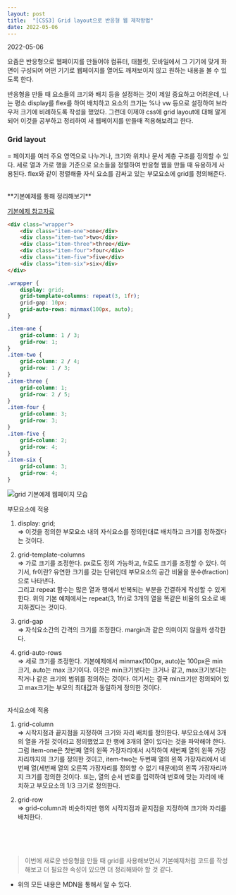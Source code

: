 ```yaml
---
layout: post
title:  "[CSS3] Grid layout으로 반응형 웹 제작방법"
date: 2022-05-06
---
```

2022-05-06



요즘은 반응형으로 웹페이지를 만들어야 컴퓨터, 태블릿, 모바일에서 그 기기에 맞게 화면이 구성되어 어떤 기기로 웹페이지를 열어도 깨져보이지 않고 원하는 내용을 볼 수 있도록 한다.

반응형을 만들 때 요소들의 크기와 배치 등을 설정하는 것이 제일 중요하고 어려운데, 나는 평소 display를 flex를 하여 배치하고 요소의 크기는 %나 vw 등으로 설정하여 브라우저 크기에 비례하도록 작성을 했었다. 그런데 이제야 css에 grid layout에 대해 알게 되어 이것을 공부하고 정리하여 새 웹페이지를 만들때 적용해보려고 한다.



### Grid layout

= 페이지를 여러 주요 영역으로 나누거나, 크기와 위치나 문서 계층 구조를 정의할 수  있다. 세로 열과 가로 행을 기준으로 요소들을 정렬하여 반응형 웹을 만들 때 유용하게 사용된다.
flex와 같이 정렬해줄 자식 요소를 감싸고 있는 부모요소에 grid를 정의해준다.

<br>
**기본예제를 통해 정리해보기**   

[기본예제 참고자료](https://developer.mozilla.org/ko/docs/Web/CSS/CSS_Grid_Layout)

```html
<div class="wrapper">
    <div class="item-one">one</div>
    <div class="item-two">two</div>
    <div class="item-three">three</div>
    <div class="item-four">four</div>
    <div class="item-five">five</div>
    <div class="item-six">six</div>
</div>
```

```css
.wrapper {
    display: grid;
    grid-template-columns: repeat(3, 1fr);
    grid-gap: 10px;
    grid-auto-rows: minmax(100px, auto);
}

.item-one {
    grid-column: 1 / 3;
    grid-row: 1;
}
.item-two {
    grid-column: 2 / 4;
    grid-row: 1 / 3;
}
.item-three {
    grid-column: 1;
    grid-row: 2 / 5;
}
.item-four {
    grid-column: 3;
    grid-row: 3;
}
.item-five {
    grid-column: 2;
    grid-row: 4;
}
.item-six {
    grid-column: 3;
    grid-row: 4;
}
```

![grid 기본예제 웹페이지 모습](https://user-images.githubusercontent.com/98265020/167136471-0694cc46-2e5f-4c9f-8b41-ba8857d98f01.jpeg)

부모요소에 적용
1. display: grid;   
=> 이것을 정의한 부모요소 내의 자식요소를 정의한대로 배치하고 크기를 정하겠다는 것이다.

2. grid-template-columns   
=> 가로 크기를 조정한다. px로도 정의 가능하고, fr로도 크기를 조정할 수 있다.
여기서, fr이란? 유연한 크기를 갖는 단위인데 부모요소의 공간 비율을 분수(fraction)으로 나타낸다.   
그리고 repeat 함수는 많은 열과 행에서 반복되는 부분을 간결하게 작성할 수 있게 한다. 위의 기본 예제에서는 repeat(3, 1fr)로 3개의 열을 똑같은 비율의 요소로 배치하겠다는 것이다.

3. grid-gap   
=> 자식요소간의 간격의 크기를 조정한다. margin과 같은 의미이지 않을까 생각한다.

4. grid-auto-rows   
=> 세로 크기를 조정한다. 기본예제에서 minmax(100px, auto)는 100px은 min 크기, auto는 max 크기이다. 이것은 min크기보다는 크거나 같고, max크기보다는 작거나 같은 크기의 범위를 정의하는 것이다. 여기서는 결국 min크기만 정의되어 있고 max크기는 부모의 최대값과 동일하게 정의한 것이다.

<br>
자식요소에 적용   

1. grid-column    
=> 시작지점과 끝지점을 지정하여 크기와 자리 배치를 정의한다. 부모요소에서 3개의 열을 가질 것이라고 정의했었고 한 행에 3개의 열이 있다는 것을 파악해야 한다. 그럼 item-one은 첫번째 열의 왼쪽 가장자리에서 시작하여 세번째 열의 왼쪽 가장자리까지의 크기를 정의한 것이고, item-two는 두번째 열의 왼쪽 가장자리에서 네번째 열(세번째 열의 오른쪽 가장자리를 정의할 수 없기 때문에)의 왼쪽 가장자리까지 크기를 정의한 것이다. 또는, 열의 순서 번호를 입력하여 번호에 맞는 자리에 배치하고 부모요소의 1/3 크기로 정의한다.

2. grid-row   
=> grid-column과 비슷하지만 행의 시작지점과 끝지점을 지정하여 크기와 자리를 배치한다.

<br>
<br>
<br>

>이번에 새로운 반응형을 만들 때 grid를 사용해보면서 기본예제처럼 코드를 작성해보고 더 필요한 속성이 있으면 더 정리해봐야 할 것 같다.

* 위의 모든 내용은 MDN을 통해서 알 수 있다.
